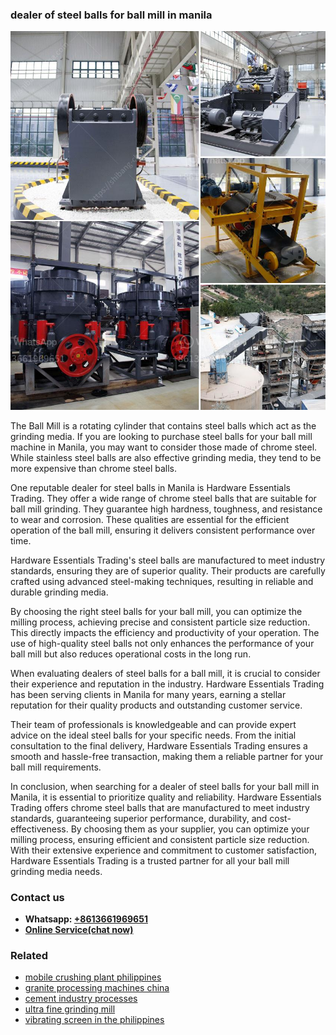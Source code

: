<h3>dealer of steel balls for ball mill in manila</h3><img src='1708499455.jpg' alt=''><p>The Ball Mill is a rotating cylinder that contains steel balls which act as the grinding media. If you are looking to purchase steel balls for your ball mill machine in Manila, you may want to consider those made of chrome steel. While stainless steel balls are also effective grinding media, they tend to be more expensive than chrome steel balls.</p><p>One reputable dealer for steel balls in Manila is Hardware Essentials Trading. They offer a wide range of chrome steel balls that are suitable for ball mill grinding. They guarantee high hardness, toughness, and resistance to wear and corrosion. These qualities are essential for the efficient operation of the ball mill, ensuring it delivers consistent performance over time.</p><p>Hardware Essentials Trading's steel balls are manufactured to meet industry standards, ensuring they are of superior quality. Their products are carefully crafted using advanced steel-making techniques, resulting in reliable and durable grinding media.</p><p>By choosing the right steel balls for your ball mill, you can optimize the milling process, achieving precise and consistent particle size reduction. This directly impacts the efficiency and productivity of your operation. The use of high-quality steel balls not only enhances the performance of your ball mill but also reduces operational costs in the long run.</p><p>When evaluating dealers of steel balls for a ball mill, it is crucial to consider their experience and reputation in the industry. Hardware Essentials Trading has been serving clients in Manila for many years, earning a stellar reputation for their quality products and outstanding customer service.</p><p>Their team of professionals is knowledgeable and can provide expert advice on the ideal steel balls for your specific needs. From the initial consultation to the final delivery, Hardware Essentials Trading ensures a smooth and hassle-free transaction, making them a reliable partner for your ball mill requirements.</p><p>In conclusion, when searching for a dealer of steel balls for your ball mill in Manila, it is essential to prioritize quality and reliability. Hardware Essentials Trading offers chrome steel balls that are manufactured to meet industry standards, guaranteeing superior performance, durability, and cost-effectiveness. By choosing them as your supplier, you can optimize your milling process, ensuring efficient and consistent particle size reduction. With their extensive experience and commitment to customer satisfaction, Hardware Essentials Trading is a trusted partner for all your ball mill grinding media needs.</p><h3>Contact us</h3><ul><li><strong>Whatsapp:&nbsp;<a href="https://wa.me/8613661969651">+8613661969651</a></strong></li><li><a href="https://swt.shibang-china.com/?git&amp;zhl&amp;dealer of steel balls for ball mill in manila"><strong>Online Service(chat now)</strong></a></li></ul><h3>Related</h3><ul><li><a href='mobile crushing plant philippines.md'>mobile crushing plant philippines</a></li><li><a href='granite processing machines china.md'>granite processing machines china</a></li><li><a href='cement industry processes.md'>cement industry processes</a></li><li><a href='ultra fine grinding mill.md'>ultra fine grinding mill</a></li><li><a href='vibrating screen in the philippines.md'>vibrating screen in the philippines</a></li></ul>